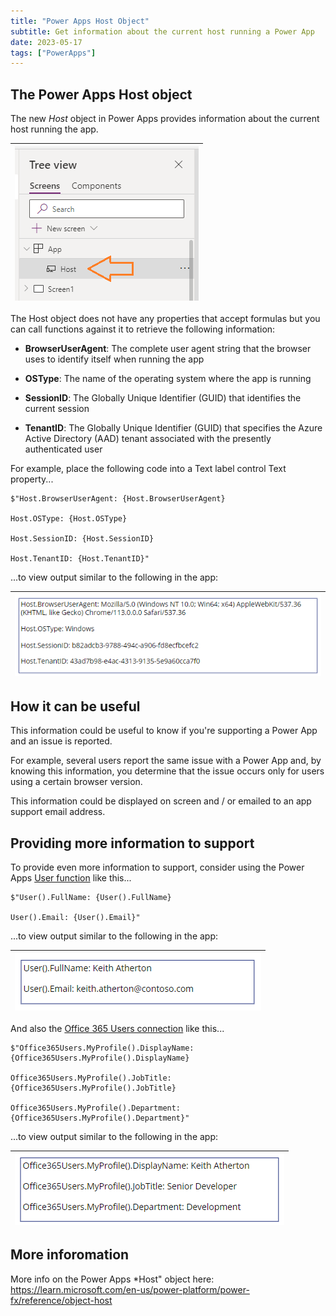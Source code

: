 ```yaml
---
title: "Power Apps Host Object"
subtitle: Get information about the current host running a Power App
date: 2023-05-17
tags: ["PowerApps"]
---
```


## The Power Apps Host object

The new *Host* object in Power Apps provides information about the current host running the app.

|![Power Apps Host object.](/img/2023-05-17-power-apps-host-object/power-apps-host-object.png "Power Apps Host object.")|
|-|

The Host object does not have any properties that accept formulas but you can call functions against it to retrieve the following information:

- **BrowserUserAgent**: The complete user agent string that the browser uses to identify itself when running the app

- **OSType**: The name of the operating system where the app is running

- **SessionID**: The Globally Unique Identifier (GUID) that identifies the current session

- **TenantID**: The Globally Unique Identifier (GUID) that specifies the Azure Active Directory (AAD) tenant associated with the presently authenticated user

For example, place the following code into a Text label control Text property...

```
$"Host.BrowserUserAgent: {Host.BrowserUserAgent}

Host.OSType: {Host.OSType}

Host.SessionID: {Host.SessionID}

Host.TenantID: {Host.TenantID}"
```

...to view output similar to the following in the app:

|![Power Apps Host object output.](/img/2023-05-17-power-apps-host-object/power-apps-host-object-output.png "Power Apps Host object output.")|
|-|

## How it can be useful

This information could be useful to know if you're supporting a Power App and an issue is reported.

For example, several users report the same issue with a Power App and, by knowing this information, you determine that the issue occurs only for users using a certain browser version.

This information could be displayed on screen and / or emailed to an app support email address.

## Providing more information to support

To provide even more information to support, consider using the Power Apps [User function](https://learn.microsoft.com/en-us/power-platform/power-fx/reference/function-user) like this...

```
$"User().FullName: {User().FullName}

User().Email: {User().Email}"
```

...to view output similar to the following in the app:

|![Power Apps User function output.](/img/2023-05-17-power-apps-host-object/power-apps-user-function-output.png "Power Apps User function output.")|
|-|

And also the [Office 365 Users connection](https://learn.microsoft.com/en-us/power-apps/maker/canvas-apps/connections/connection-office365-users) like this...

```
$"Office365Users.MyProfile().DisplayName: {Office365Users.MyProfile().DisplayName}

Office365Users.MyProfile().JobTitle: {Office365Users.MyProfile().JobTitle}

Office365Users.MyProfile().Department: {Office365Users.MyProfile().Department}"
```

...to view output similar to the following in the app:

|![Power Apps Office 365 Users connection output.](/img/2023-05-17-power-apps-host-object/power-apps-office-365-users-connection-output.png "Power Apps Office 365 Users connection output.")|
|-|

## More inforomation

More info on the Power Apps *Host" object here: https://learn.microsoft.com/en-us/power-platform/power-fx/reference/object-host